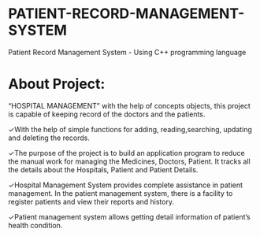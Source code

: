 # PATIENT-RECORD-MANAGEMENT-SYSTEM
Patient Record Management System - Using C++ programming language 

# About Project:
“HOSPITAL MANAGEMENT” with the help of concepts objects, this project is capable of keeping record of the doctors and the patients.

✓With the help of simple functions for adding, reading,searching, updating and deleting the records.

✓The purpose of the project is to build an application program to reduce the manual work for managing the Medicines, Doctors, Patient. It tracks all the details about the Hospitals, Patient and Patient Details.

✓Hospital Management System provides complete assistance in patient management. In the patient management system, there is a facility to register patients and view their reports and history. 

✓Patient management system allows getting detail information of patient’s health condition.
